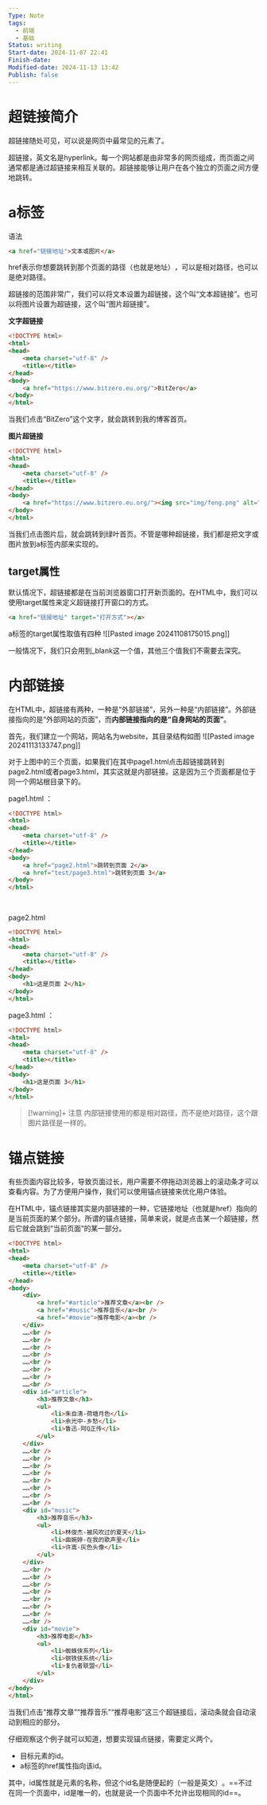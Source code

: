 ```yaml
---
Type: Note
tags:
  - 前端
  - 基础
Status: writing
Start-date: 2024-11-07 22:41
Finish-date: 
Modified-date: 2024-11-13 13:42
Publish: false
---
```




# 超链接简介
超链接随处可见，可以说是网页中最常见的元素了。

超链接，英文名是hyperlink。每一个网站都是由非常多的网页组成，而页面之间通常都是通过超链接来相互关联的。超链接能够让用户在各个独立的页面之间方便地跳转。

# a标签
语法
```html
<a href="链接地址">文本或图片</a>
```

href表示你想要跳转到那个页面的路径（也就是地址）​，可以是相对路径，也可以是绝对路径。

超链接的范围非常广，我们可以将文本设置为超链接，这个叫“文本超链接”​。也可以将图片设置为超链接，这个叫“图片超链接”​。

**文字超链接**
```html
<!DOCTYPE html>
<html>
<head>
    <meta charset="utf-8" />
    <title></title>
</head>
<body>
    <a href="https://www.bitzero.eu.org/">BitZero</a>
</body>
</html>
```

当我们点击“BitZero”这个文字，就会跳转到我的博客首页。



**图片超链接**
```html
<!DOCTYPE html>
<html>
<head>
    <meta charset="utf-8" />
    <title></title>
</head>
<body>
    <a href="https://www.bitzero.eu.org/"><img src="img/feng.png" alt="BitZero"/></a>
</body>
</html>
```

当我们点击图片后，就会跳转到绿叶首页。不管是哪种超链接，我们都是把文字或图片放到a标签内部来实现的。


## target属性
默认情况下，超链接都是在当前浏览器窗口打开新页面的。在HTML中，我们可以使用target属性来定义超链接打开窗口的方式。

```html
<a href="链接地址" target="打开方式"></a>
```

a标签的target属性取值有四种
![[Pasted image 20241108175015.png]]

一般情况下，我们只会用到_blank这一个值，其他三个值我们不需要去深究。

# 内部链接
在HTML中，超链接有两种，一种是“外部链接”​，另外一种是“内部链接”​。外部链接指向的是“外部网站的页面”​，而**内部链接指向的是“自身网站的页面”**​。

首先，我们建立一个网站，网站名为website，其目录结构如图
![[Pasted image 20241113133747.png]]

对于上图中的三个页面，如果我们在其中page1.html点击超链接跳转到page2.html或者page3.html，其实这就是内部链接。这是因为三个页面都是位于同一个网站根目录下的。

 page1.html ：
```html
<!DOCTYPE html>
<html>
<head>
    <meta charset="utf-8" />
    <title></title>
</head>
<body>
    <a href="page2.html">跳转到页面 2</a>
    <a href="test/page3.html">跳转到页面 3</a>
</body>
</html>
  
 
```


   page2.html 
```html
<!DOCTYPE html>
<html>
<head>
    <meta charset="utf-8" />
    <title></title>
</head>
<body>
    <h1>这是页面 2</h1>
</body>
</html>

```


   page3.html ：
```html
<!DOCTYPE html>
<html>
<head>
    <meta charset="utf-8" />
    <title></title>
</head>
<body>
    <h1>这是页面 3</h1>
</body>
</html>
```


> [!warning]+ 注意
> 内部链接使用的都是相对路径，而不是绝对路径，这个跟图片路径是一样的。


# 锚点链接
有些页面内容比较多，导致页面过长，用户需要不停拖动浏览器上的滚动条才可以查看内容。为了方便用户操作，我们可以使用锚点链接来优化用户体验。

在HTML中，锚点链接其实是内部链接的一种，它链接地址（也就是href）指向的是当前页面的某个部分。所谓的锚点链接，简单来说，就是点击某一个超链接，然后它就会跳到“当前页面”的某一部分。

```html
<!DOCTYPE html>
<html>
<head>
    <meta charset="utf-8" />
    <title></title>
</head>
<body>
    <div>
        <a href="#article">推荐文章</a><br />
        <a href="#music">推荐音乐</a><br />
        <a href="#movie">推荐电影</a><br />
    </div>
    ……<br />
    ……<br />
    ……<br />
    ……<br />
    ……<br />
    ……<br />
    ……<br />
    ……<br />
    <div id="article">
        <h3>推荐文章</h3>
        <ul>
            <li>朱自清-荷塘月色</li>
            <li>余光中-乡愁</li>
            <li>鲁迅-阿Q正传</li>
        </ul>
    </div>
    ……<br />
    ……<br />
    ……<br />
    ……<br />
    ……<br />
    ……<br />
    ……<br />
    ……<br />
    <div id="music">
        <h3>推荐音乐</h3>
        <ul>
            <li>林俊杰-被风吹过的夏天</li>
            <li>曲婉婷-在我的歌声里</li>
            <li>许嵩-灰色头像</li>
        </ul>
    </div>
    ……<br />
    ……<br />
    ……<br />
    ……<br />
    ……<br />
    ……<br />
    ……<br />
    ……<br />
    <div id="movie">
        <h3>推荐电影</h3>
        <ul>
            <li>蜘蛛侠系列</li>
            <li>钢铁侠系统</li>
            <li>复仇者联盟</li>
        </ul>
    </div>
</body>
</html>
```

当我们点击“推荐文章”​“推荐音乐”​“推荐电影”这三个超链接后，滚动条就会自动滚动到相应的部分。

仔细观察这个例子就可以知道，想要实现锚点链接，需要定义两个。
- 目标元素的id。
- a标签的href属性指向该id。

其中，id属性就是元素的名称，但这个id名是随便起的（一般是英文）​。==不过在同一个页面中，id是唯一的，也就是说一个页面中不允许出现相同的id==。







